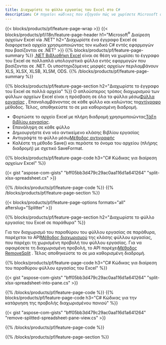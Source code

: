 ```yaml
---
title: Διαχωρίστε το φύλλο εργασίας του Excel στο C#
description: C# πηγαίοι κώδικες που εξηγούν πώς να χωρίσετε Microsoft αρχεία Excel σε πολλαπλά αρχεία σε εφαρμογές Visual C#.NET
---
```

{{< blocks/products/pf/feature-page-wrap >}}
{{< blocks/products/pf/i18n/feature-page-header h1="Microsoft<sup>&reg;</sup> Διαίρεση αρχείων Excel via .NET" h2="Διαχωρίστε ένα έγγραφο Excel σε διαφορετικά αρχεία χρησιμοποιώντας τον κωδικό C# εντός εφαρμογών που βασίζονται σε .NET" >}}
{{% blocks/products/pf/feature-page-summary %}}
[.NET Βιβλιοθήκη Excel](/cells/el/net/) είναι σε θέση να χωρίσει το έγγραφο του Excel σε πολλαπλά υπολογιστικά φύλλα εντός εφαρμογών που βασίζονται σε .NET. Οι υποστηριζόμενες μορφές αρχείων περιλαμβάνουν XLS, XLSX, XLSB, XLSM, ODS.
{{% /blocks/products/pf/feature-page-summary %}}

{{% blocks/products/pf/feature-page-section h2="Διαχωρίστε το έγγραφο του Excel σε πολλά αρχεία" %}}
 Ο απλούστερος τρόπος διαχωρισμού των φύλλων αρχείων Excel είναι η πρόσβαση σε όλα τα φύλλα μέσω[Φύλλα εργασίας](https://reference.aspose.com/cells/net/aspose.cells/workbook/properties/worksheets) , Επαναλαμβάνοντας σε κάθε φύλλο και καλώντας το[αντίγραφο](https://reference.aspose.com/cells/net/aspose.cells/worksheet/methods/copy) μέθοδος. Τέλος, αποθηκεύστε το σε μια καθορισμένη διαδρομή.

 + Φορτώστε το αρχείο Excel με πλήρη διαδρομή χρησιμοποιώντας[Τάξη βιβλίου εργασίας](https://reference.aspose.com/cells/net/aspose.cells/workbook).
+ Επανάληψη σε κάθε φύλλο
+ Δημιουργήστε ένα νέο αντικείμενο κλάσης Βιβλίου εργασίας
 + Αντιγράψτε το φύλλο μέσω[Μέθοδος αντιγραφής](https://reference.aspose.com/cells/net/aspose.cells/worksheet/methods/copy)
+ Καλέστε τη μέθοδο Save() και περάστε το όνομα του αρχείου (πλήρης διαδρομή) με σχετικό SaveFormat.

{{% blocks/products/pf/feature-page-code h3="C# Κώδικας για διαίρεση αρχείων Excel" %}}

{{< gist "aspose-com-gists" "bff05bb3d479c29ac0aa116d1a641264" "split-xlsx-spreadsheet.cs" >}}

{{% /blocks/products/pf/feature-page-code %}}
{{% /blocks/products/pf/feature-page-section %}}

{{< blocks/products/pf/feature-page-options formats="all" afterslug="Splitter" >}}

{{% blocks/products/pf/feature-page-section h2="Διαχωρίστε το φύλλο εργασίας του Excel σε παράθυρα" %}}

 Για τον διαχωρισμό του παραθύρου του φύλλου εργασίας σε παράθυρα, παρέχεται το API[Μέθοδος διαχωρισμού](https://reference.aspose.com/cells/net/aspose.cells/worksheet/methods/split) της κλάσης φύλλου εργασίας, που παρέχει τη χωρισμένη προβολή του φύλλου εργασίας. Για να αφαιρέσετε τη διαχωρισμένη προβολή, το API παρέχει[Μέθοδος RemoveSplit](https://reference.aspose.com/cells/net/aspose.cells/worksheet/methods/removesplit) . Τέλος αποθηκεύστε το σε μια καθορισμένη διαδρομή.

{{% blocks/products/pf/feature-page-code h3="C# Κώδικας για διαίρεση του παραθύρου φύλλου εργασίας του Excel" %}}

{{< gist "aspose-com-gists" "bff05bb3d479c29ac0aa116d1a641264" "split-xlsx-spreadsheet-into-pane.cs" >}}

{{% /blocks/products/pf/feature-page-code %}}
{{% blocks/products/pf/feature-page-code h3="C# Κώδικας για την κατάργηση της προβολής διαχωρισμένου πανιού" %}}

{{< gist "aspose-com-gists" "bff05bb3d479c29ac0aa116d1a641264" "remove-splitted-spreadsheet-pane-view.cs" >}}

{{% /blocks/products/pf/feature-page-code %}}

{{% /blocks/products/pf/feature-page-section %}}
